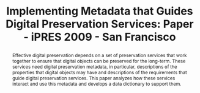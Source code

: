 ---
abstract: Effective digital preservation depends on a set of preservation services
  that work together to ensure that digital objects can be preserved for the long-term.
  These services need digital preservation metadata, in particular, descriptions of
  the properties that digital objects may have and descriptions of the requirements
  that guide digital preservation services. This paper analyzes how these services
  interact and use this metadata and develops a data dictionary to support them.
creators:
- Dappert, Angela
- Farquhar, Adam
date: null
document_url: https://services.phaidra.univie.ac.at/api/object/o:294020/download
grand_parent: iPRES
institutions: []
keywords:
- san francisco
landing_page_url: https://phaidra.univie.ac.at/o:294020
language: eng
layout: publication
license: CC BY-SA 3.0 AT
notes_url: null
parent: iPRES 2009
presentation_url: null
size: 16855994
source_name: iPRES
title: 'Implementing Metadata that Guides Digital Preservation Services: Paper - iPRES
  2009 - San Francisco'
type: paper
year: 2009
---